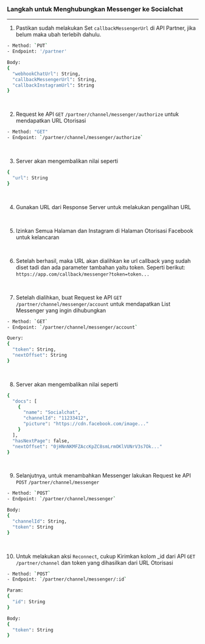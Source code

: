 ### Langkah untuk Menghubungkan Messenger ke Socialchat

---

1. Pastikan sudah melakukan Set `callbackMessengerUrl` di API Partner, jika belum maka ubah terlebih dahulu.

```bash
- Method: `PUT`
- Endpoint: '/partner'

Body:
{
  "webhookChatUrl": String,
  "callbackMessengerUrl": String,
  "callbackInstagramUrl": String
}
```

<br>

2. Request ke API `GET` `/partner/channel/messenger/authorize` untuk mendapatkan URL Otorisasi

```bash
- Method: "GET"
- Endpoint: `/partner/channel/messenger/authorize`
```

<br>

3. Server akan mengembalikan nilai seperti

```bash
{
  "url": String
}
```

<br>

4. Gunakan URL dari Response Server untuk melakukan pengalihan URL

<br>

5. Izinkan Semua Halaman dan Instagram di Halaman Otorisasi Facebook untuk kelancaran

<br>

6. Setelah berhasil, maka URL akan dialihkan ke url callback yang sudah diset tadi dan ada parameter tambahan yaitu token. Seperti berikut: `https://app.com/callback/messenger?token=token...`

<br>

7. Setelah dialihkan, buat Request ke API `GET` `/partner/channel/messenger/account` untuk mendapatkan List Messenger yang ingin dihubungkan

```bash
- Method: `GET`
- Endpoint: `/partner/channel/messenger/account`

Query:
{
  "token": String,
  "nextOffset": String
}
```

<br>

8. Server akan mengembalikan nilai seperti

```bash
{
  "docs": [
    {
      "name": "Socialchat",
      "channelId": "11233412",
      "picture": "https://cdn.facebook.com/image..."
    }
  ],
  "hasNextPage": false,
  "nextOffset": "0jHNnNKMFZAccKpZC8smLrmOKlVUNrV3s7Ok..."
}
```

<br>

9. Selanjutnya, untuk menambahkan Messenger lakukan Request ke API `POST` `/partner/channel/messenger`

```bash
- Method: `POST`
- Endpoint: `/partner/channel/messenger`

Body:
{
  "channelId": String,
  "token": String
}
```

<br>

10. Untuk melakukan aksi `Reconnect`, cukup Kirimkan kolom \_id dari API `GET` `/partner/channel` dan token yang dihasilkan dari URL Otorisasi

```bash
- Method: `POST`
- Endpoint: `/partner/channel/messenger/:id`

Param:
{
  "id": String
}

Body:
{
  "token": String
}
```
